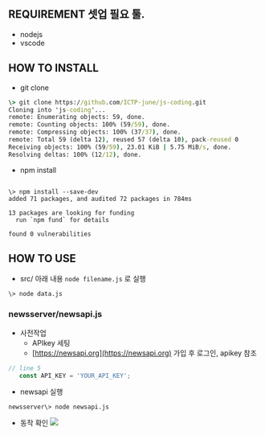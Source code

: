 ## REQUIREMENT 셋업 필요 툴.

- nodejs
- vscode

## HOW TO INSTALL

- git clone
```cmd
\> git clone https://github.com/ICTP-june/js-coding.git
Cloning into 'js-coding'...
remote: Enumerating objects: 59, done.
remote: Counting objects: 100% (59/59), done.
remote: Compressing objects: 100% (37/37), done.
remote: Total 59 (delta 12), reused 57 (delta 10), pack-reused 0
Receiving objects: 100% (59/59), 23.01 KiB | 5.75 MiB/s, done.
Resolving deltas: 100% (12/12), done.
```

- npm install
```

\> npm install --save-dev
added 71 packages, and audited 72 packages in 784ms

13 packages are looking for funding
  run `npm fund` for details

found 0 vulnerabilities
```

## HOW TO USE

- src/ 아래 내용 `node filename.js` 로 실행
```
\> node data.js
```
### newsserver/newsapi.js

+ 사전작업
  +  APIkey 세팅
    - [https://newsapi.org](https://newsapi.org) 가입 후 로그인, apikey 참조
 ```js
 // line 5 
    const API_KEY = 'YOUR_API_KEY';
  ```

  - newsapi 실행
  ```
  newsserver\> node newsapi.js
  ```

  - 동작 확인
  ![](링크)